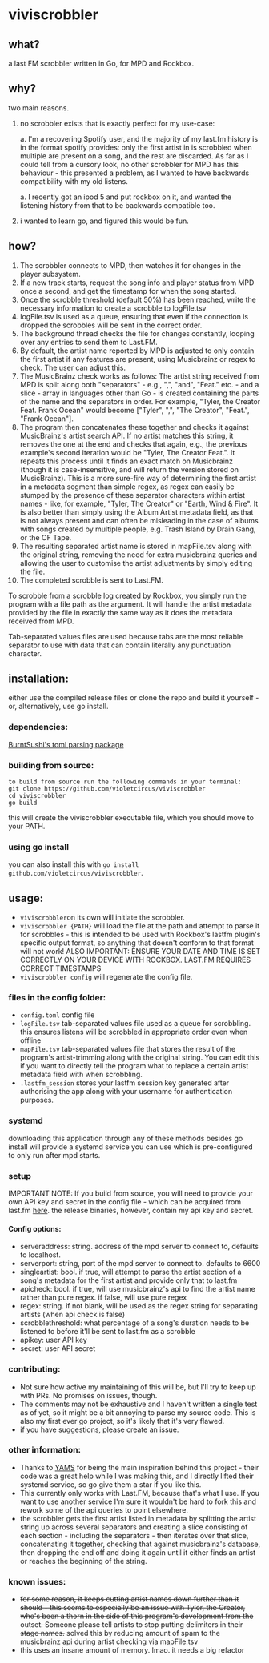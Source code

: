 # viviscrobbler
## what?
a last FM scrobbler written in Go, for MPD and Rockbox.

## why?
two main reasons.
1. no scrobbler exists that is exactly perfect for my use-case:

    a. I'm a recovering Spotify user, and the majority of my last.fm history is in the format spotify provides: only the first artist in is scrobbled when multiple are present on a song, and the rest are discarded. As far as I could tell from a cursory look, no other scrobbler for MPD has this behaviour - this presented a problem, as I wanted to have backwards compatibility with my old listens.

    a. I recently got an ipod 5 and put rockbox on it, and wanted the listening history from that to be backwards compatible too. 
2. i wanted to learn go, and figured this would be fun.

## how?
1. The scrobbler connects to MPD, then watches it for changes in the player subsystem.
2. If a new track starts, request the song info and player status from MPD once a second, and get the timestamp for when the song started.
3. Once the scrobble threshold (default 50%) has been reached, write the necessary information to create a scrobble to logFile.tsv
4. logFile.tsv is used as a queue, ensuring that even if the connection is dropped the scrobbles will be sent in the correct order.
5. The background thread checks the file for changes constantly, looping over any entries to send them to Last.FM.
6. By default, the artist name reported by MPD is adjusted to only contain the first artist if any features are present, using Musicbrainz or regex to check. The user can adjust this.
7. The MusicBrainz check works as follows: The artist string received from MPD is split along both "separators" - e.g., ",", "and", "Feat." etc. - and a slice - array in languages other than Go - is created containing the parts of the name and the separators in order. For example, "Tyler, the Creator Feat. Frank Ocean" would become ["Tyler", ",", "The Creator", "Feat.", "Frank Ocean"]. 
8. The program then concatenates these together and checks it against MusicBrainz's artist search API. If no artist matches this string, it removes the one at the end and checks that again, e.g., the previous example's second iteration would be "Tyler, The Creator Feat.". It repeats this process until it finds an exact match on Musicbrainz (though it is case-insensitive, and will return the version stored on MusicBrainz). This is a more sure-fire way of determining the first artist in a metadata segment than simple regex, as regex can easily be stumped by the presence of these separator characters within artist names - like, for example, "Tyler, The Creator" or "Earth, Wind & Fire". It is also better than simply using the Album Artist metadata field, as that is not always present and can often be misleading in the case of albums with songs created by multiple people, e.g. Trash Island by Drain Gang, or the OF Tape.
9. The resulting separated artist name is stored in mapFile.tsv along with the original string, removing the need for extra musicbrainz queries and allowing the user to customise the artist adjustments by simply editing the file.
10. The completed scrobble is sent to Last.FM.

To scrobble from a scrobble log created by Rockbox, you simply run the program with a file path as the argument. It will handle the artist metadata provided by the file in exactly the same way as it does the metadata received from MPD.

Tab-separated values files are used because tabs are the most reliable separator to use with data that can contain literally any punctuation character.
## installation:
either use the compiled release files or clone the repo and build it yourself - or, alternatively, use go install.
### dependencies:
[BurntSushi's toml parsing package](https://github.com/BurntSushi/toml)
### building from source:
```
to build from source run the following commands in your terminal:
git clone https://github.com/violetcircus/viviscrobbler
cd viviscrobbler
go build
```
this will create the viviscrobbler executable file, which you should move to your PATH.
### using go install
you can also install this with `go install github.com/violetcircus/viviscrobbler`.
## usage:
- `viviscrobbler`on its own will initiate the scrobbler.
- `viviscrobbler {PATH}` will load the file at the path and attempt to parse it for scrobbles - this is intended to be used with Rockbox's lastfm plugin's specific output format, so anything that doesn't conform to that format will not work! ALSO IMPORTANT: ENSURE YOUR DATE AND TIME IS SET CORRECTLY ON YOUR DEVICE WITH ROCKBOX. LAST.FM REQUIRES CORRECT TIMESTAMPS
- `viviscrobbler config` will regenerate the config file.
### files in the config folder:
- `config.toml` config file
- `logFile.tsv` tab-separated values file used as a queue for scrobbling. this ensures listens will be scrobbled in appropriate order even when offline
- `mapFile.tsv` tab-separated values file that stores the result of the program's artist-trimming along with the original string. You can edit this if you want to directly tell the program what to replace a certain artist metadata field with when scrobbling.
- `.lastfm_session` stores your lastfm session key generated after authorising the app along with your username for authentication purposes.
### systemd
downloading this application through any of these methods besides go install will provide a systemd service you can use which is pre-configured to only run after mpd starts.
### setup
IMPORTANT NOTE: If you build from source, you will need to provide your own API key and secret in the config file - which can be acquired from last.fm [here](https://www.last.fm/api/account/create). the release binaries, however, contain my api key and secret. 
#### Config options:
- serveraddress: string. address of the mpd server to connect to, defaults to localhost.
- serverport: string, port of the mpd server to connect to. defaults to 6600
- singleartist: bool. if true, will attempt to parse the artist section of a song's metadata for the first artist and provide only that to last.fm
- apicheck: bool. if true, will use musicbrainz's api to find the artist name rather than pure regex. if false, will use pure regex
- regex: string. if not blank, will be used as the regex string for separating artists (when api check is false)
- scrobblethreshold: what percentage of a song's duration needs to be listened to before it'll be sent to last.fm as a scrobble
- apikey: user API key
- secret: user API secret
### contributing:
- Not sure how active my maintaining of this will be, but I'll try to keep up with PRs. No promises on issues, though.
- The comments may not be exhaustive and I haven't written a single test as of yet, so it might be a bit annoying to parse my source code. This is also my first ever go project, so it's likely that it's very flawed.
- if you have suggestions, please create an issue.
### other information:
- Thanks to [YAMS](https://github.com/Berulacks/yams/) for being the main inspiration behind this project - their code was a great help while I was making this, and I directly lifted their systemd service, so go give them a star if you like this.
- This currently only works with Last.FM, because that's what I use. If you want to use another service I'm sure it wouldn't be hard to fork this and rework some of the api queries to point elsewhere.
- the scrobbler gets the first artist listed in metadata by splitting the artist string up across several separators and creating a slice consisting of each section - including the separators - then iterates over that slice, concatenating it together, checking that against musicbrainz's database, then dropping the end off and doing it again until it either finds an artist or reaches the beginning of the string.
### known issues:
- ~~for some reason, it keeps cutting artist names down further than it should - this seems to especially be an issue with Tyler, the Creator, who's been a thorn in the side of this program's development from the outset. Someone please tell artists to stop putting delimiters in their stage names.~~ solved this by reducing amount of spam to the musicbrainz api during artist checking via mapFile.tsv
- this uses an insane amount of memory. lmao. it needs a big refactor 
